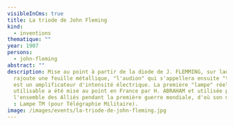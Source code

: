 ```yaml
---
visibleInCms: true
title: La triode de John Fleming
kind:
  - inventions
thematique: ""
year: 1907
persons:
  - john-fleming
abstract: ""
description: Mise au point à partir de la diode de J. FLEMMING, sur laquelle il
  rajoute une feuille métallique, "l'audion" qui s'appellera ensuite "triode"
  est un amplificateur d'intensité électrique. La première "lampe" réellement
  utilisable a été mise au point en France par H. ABRAHAM et utilisée par
  l'ensemble des Alliés pendant la première guerre mondiale, d'où son nom
  : Lampe TM (pour Télégraphie Militaire).
image: /images/events/la-triode-de-john-fleming.jpg
---
```

